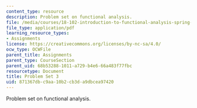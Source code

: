 ```yaml
---
content_type: resource
description: Problem set on functional analysis.
file: /media/courses/18-102-introduction-to-functional-analysis-spring-2009/871367dbc9aa10b2cb3da9dbcea97420_MIT18_102s09_pset03.pdf
file_type: application/pdf
learning_resource_types:
- Assignments
license: https://creativecommons.org/licenses/by-nc-sa/4.0/
ocw_type: OCWFile
parent_title: Assignments
parent_type: CourseSection
parent_uid: 68b53288-1011-a729-b4e6-66a483f77fbc
resourcetype: Document
title: Problem Set 3
uid: 871367db-c9aa-10b2-cb3d-a9dbcea97420
---
```

Problem set on functional analysis.